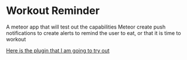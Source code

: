 Workout Reminder
=====
A meteor app that will test out the capabilities Meteor create push notifications to create alerts to remind the user to eat, or that it is time to workout



[Here is the plugin that I am going to try out](https://github.com/richsilv/meteor-cordova-notifications)
